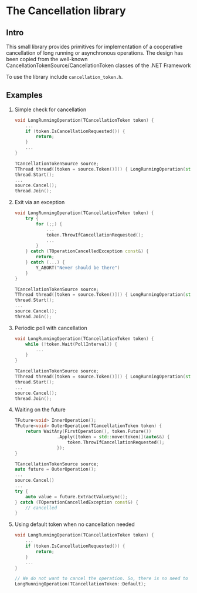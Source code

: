The Cancellation library
========================

Intro
-----

This small library provides primitives for implementation of a cooperative cancellation of long running or asynchronous operations.
The design has been copied from the well-known CancellationTokenSource/CancellationToken classes of the .NET Framework

To use the library include `cancellation_token.h`.

Examples
--------

1. Simple check for cancellation

    ```c++
    void LongRunningOperation(TCancellationToken token) {
        ...
        if (token.IsCancellationRequested()) {
            return;
        }
        ...
    }

    TCancellationTokenSource source;
    TThread thread([token = source.Token()]() { LongRunningOperation(std::move(token)); });
    thread.Start();
    ...
    source.Cancel();
    thread.Join();
    ```

2. Exit via an exception

    ```c++
    void LongRunningOperation(TCancellationToken token) {
        try {
            for (;;) {
                ...
                token.ThrowIfCancellationRequested();
                ...
            }
        } catch (TOperationCancelledException const&) {
            return;
        } catch (...) {
            Y_ABORT("Never should be there")
        }
    }

    TCancellationTokenSource source;
    TThread thread([token = source.Token()]() { LongRunningOperation(std::move(token)); });
    thread.Start();
    ...
    source.Cancel();
    thread.Join();
    ```

3. Periodic poll with cancellation

    ```c++
    void LongRunningOperation(TCancellationToken token) {
        while (!token.Wait(PollInterval)) {
            ...
        }
    }

    TCancellationTokenSource source;
    TThread thread([token = source.Token()]() { LongRunningOperation(std::move(token)); });
    thread.Start();
    ...
    source.Cancel();
    thread.Join();
    ```

4. Waiting on the future

    ```c++
    TFuture<void> InnerOperation();
    TFuture<void> OuterOperation(TCancellationToken token) {
        return WaitAny(FirstOperation(), token.Future())
                    .Apply([token = std::move(token)](auto&&) {
                        token.ThrowIfCancellationRequested();
                    });
    }

    TCancellationTokenSource source;
    auto future = OuterOperation();
    ...
    source.Cancel()
    ...
    try {
        auto value = future.ExtractValueSync();
    } catch (TOperationCancelledException const&) {
        // cancelled
    }
    ```

5. Using default token when no cancellation needed

    ```c++
    void LongRunningOperation(TCancellationToken token) {
        ...
        if (token.IsCancellationRequested()) {
            return;
        }
        ...
    }

    // We do not want to cancel the operation. So, there is no need to create a cancellation token source
    LongRunningOperation(TCancellationToken::Default);
    ```
